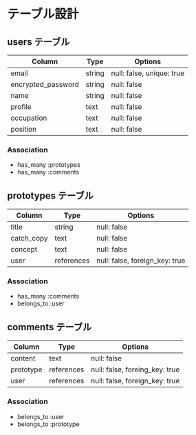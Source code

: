 # テーブル設計

## users テーブル

| Column             | Type   | Options                   |  
| -------------------|--------|-------------------------- |  
| email              | string | null: false, unique: true |  
| encrypted_password | string | null: false               |  
| name               | string | null: false               |  
| profile            | text   | null: false               |  
| occupation         | text   | null: false               |  
| position           | text   | null: false               |  

### Association
- has_many :prototypes
- has_many :comments

## prototypes テーブル

| Column     | Type       | Options                        |  
| -----------|------------|------------------------------- |  
| title      | string     | null: false                    |  
| catch_copy | text       | null: false                    |  
| concept    | text       | null: false                    |  
| user       | references | null: false, foreign_key: true |  

### Association
- has_many :comments
- belongs_to :user

## comments テーブル

| Column    | Type       | Options                        |  
| ----------|------------|------------------------------- |  
| content   | text       | null: false                    |  
| prototype | references | null: false, foreing_key: true |  
| user      | references | null: false, foreign_key: true |  

### Association
- belongs_to :user
- belongs_to :prototype


